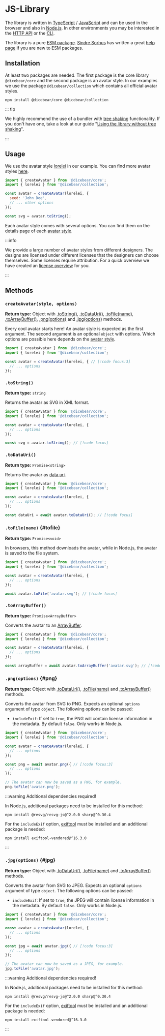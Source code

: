 # JS-Library

The library is written in [TypeScript](https://www.typescriptlang.org/) /
[JavaScript](https://developer.mozilla.org/en-US/Web/JavaScript) and can be used
in the browser and also in [Node.js](https://nodejs.org/en/). In other
environments you may be interested in the [HTTP API](/how-to-use/http-api) or
the [CLI](/how-to-use/cli).

The library is a pure
[ESM package](https://developer.mozilla.org/en-US/Web/JavaScript/Guide/Modules).
[Sindre Sorhus](https://github.com/sindresorhus) has written a great
[help page](https://gist.github.com/sindresorhus/a39789f98801d908bbc7ff3ecc99d99c)
if you are new to ESM packages.

## Installation

At least two packages are needed. The first package is the core library
`@dicebear/core` and the second package is an avatar style. In our examples we
use the package `@dicebear/collection` which contains all official avatar
styles.

```
npm install @dicebear/core @dicebear/collection
```

::: tip

We highly recommend the use of a bundler with
[tree shaking](https://developer.mozilla.org/en-US/docs/Glossary/Tree_shaking)
functionality. If you don't have one, take a look at our guide
"[Using the library without tree shaking](/guides/use-the-library-without-tree-shaking)".

:::

## Usage

We use the avatar style [lorelei](/styles/lorelei) in our example. You can find
more avatar styles [here](/styles).

```js
import { createAvatar } from '@dicebear/core';
import { lorelei } from '@dicebear/collection';

const avatar = createAvatar(lorelei, {
  seed: 'John Doe',
  // ... other options
});

const svg = avatar.toString();
```

Each avatar style comes with several options. You can find them on the details
page of each [avatar style](/styles).

:::info

We provide a large number of avatar styles from different designers. The designs
are licensed under different licenses that the designers can choose themselves.
Some licenses require attribution. For a quick overview we have created an
[license overview](/licenses) for you.

:::

## Methods

### `createAvatar(style, options)`

**Return type:** Object with [.toString()](#tostring),
[.toDataUri()](#todatauri), [.toFile(name)](#tofile),
[.toArrayBuffer()](#toarraybuffer), [.png(options)](#png) and
[.jpg(options)](#jpg) methods.

Every cool avatar starts here! An avatar style is expected as the first
argument. The second argument is an optional `object` with options. Which
options are possible here depends on the [avatar style](/styles).

<!-- prettier-ignore -->
```js
import { createAvatar } from '@dicebear/core';
import { lorelei } from '@dicebear/collection';

const avatar = createAvatar(lorelei, { // [!code focus:3]
  // ... options
});
```

### `.toString()`

**Return type:** `string`

Returns the avatar as SVG in XML format.

```js
import { createAvatar } from '@dicebear/core';
import { lorelei } from '@dicebear/collection';

const avatar = createAvatar(lorelei, {
  // ... options
});

const svg = avatar.toString(); // [!code focus]
```

### `.toDataUri()`

**Return type:** `Promise<string>`

Returns the avatar as [data uri](https://en.wikipedia.org/wiki/Data_URI_scheme).

```js
import { createAvatar } from '@dicebear/core';
import { lorelei } from '@dicebear/collection';

const avatar = createAvatar(lorelei, {
  // ... options
});

const dataUri = await avatar.toDataUri(); // [!code focus]
```

### `.toFile(name)` {#tofile}

**Return type:** `Promise<void>`

In browsers, this method downloads the avatar, while in Node.js, the avatar is
saved to the file system.

```js
import { createAvatar } from '@dicebear/core';
import { lorelei } from '@dicebear/collection';

const avatar = createAvatar(lorelei, {
  // ... options
});

await avatar.toFile('avatar.svg'); // [!code focus]
```

### `.toArrayBuffer()`

**Return type:** `Promise<ArrayBuffer>`

Converts the avatar to an
[ArrayBuffer](https://developer.mozilla.org/en-US/Web/JavaScript/Reference/Global_Objects/ArrayBuffer).

```js
import { createAvatar } from '@dicebear/core';
import { lorelei } from '@dicebear/collection';

const avatar = createAvatar(lorelei, {
  // ... options
});

const arrayBuffer = await avatar.toArrayBuffer('avatar.svg'); // [!code focus]
```

### `.png(options)` {#png}

**Return type:** Object with [.toDataUri()](#todatauri),
[.toFile(name)](#tofile) and [.toArrayBuffer()](#toarraybuffer) methods.

Converts the avatar from SVG to PNG. Expects an optional `options` argument of
type `object`. The following options can be passed:

- `includeExif`: If set to `true`, the PNG will contain license information in
  the metadata. By default `false`. Only works in Node.js.

<!-- prettier-ignore -->
```js
import { createAvatar } from '@dicebear/core';
import { lorelei } from '@dicebear/collection';

const avatar = createAvatar(lorelei, {
  // ... options
});

const png = await avatar.png({ // [!code focus:3]
  // ... options
});

// The avatar can now be saved as a PNG, for example.
png.toFile('avatar.png');
```

:::warning Additional dependencies required!

In Node.js, additional packages need to be installed for this method:

```
npm install @resvg/resvg-js@^2.0.0 sharp@^0.30.4
```

For the `includeExif` option, [exiftool](https://exiftool.org/) must be
installed and an additional package is needed:

```
npm install exiftool-vendored@^16.3.0
```

:::

### `.jpg(options)` {#jpg}

**Return type:** Object with [.toDataUri()](#todatauri),
[.toFile(name)](#tofile) and [.toArrayBuffer()](#toarraybuffer) methods.

Converts the avatar from SVG to JPEG. Expects an optional `options` argument of
type `object`. The following options can be passed:

- `includeExif`: If set to `true`, the JPEG will contain license information in
  the metadata. By default `false`. Only works in Node.js.

<!-- prettier-ignore -->
```js
import { createAvatar } from '@dicebear/core';
import { lorelei } from '@dicebear/collection';

const avatar = createAvatar(lorelei, {
  // ... options
});

const jpg = await avatar.jpg({ // [!code focus:3]
  // ... options
});

// The avatar can now be saved as a JPEG, for example.
jpg.toFile('avatar.jpg');
```

:::warning Additional dependencies required!

In Node.js, additional packages need to be installed for this method:

```
npm install @resvg/resvg-js@^2.0.0 sharp@^0.30.4
```

For the `includeExif` option, [exiftool](https://exiftool.org/) must be
installed and an additional package is needed:

```
npm install exiftool-vendored@^16.3.0
```

:::
